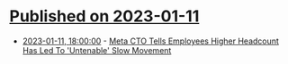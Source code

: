 # [Published on 2023-01-11](index.md)

* [2023-01-11, 18:00:00](https://tech.slashdot.org/story/23/01/11/1550225/meta-cto-tells-employees-higher-headcount-has-led-to-untenable-slow-movement?utm_source=rss1.0mainlinkanon&utm_medium=feed) - [Meta CTO Tells Employees Higher Headcount Has Led To 'Untenable' Slow Movement](https://tech.slashdot.org/story/23/01/11/1550225/meta-cto-tells-employees-higher-headcount-has-led-to-untenable-slow-movement?utm_source=rss1.0mainlinkanon&utm_medium=feed)
